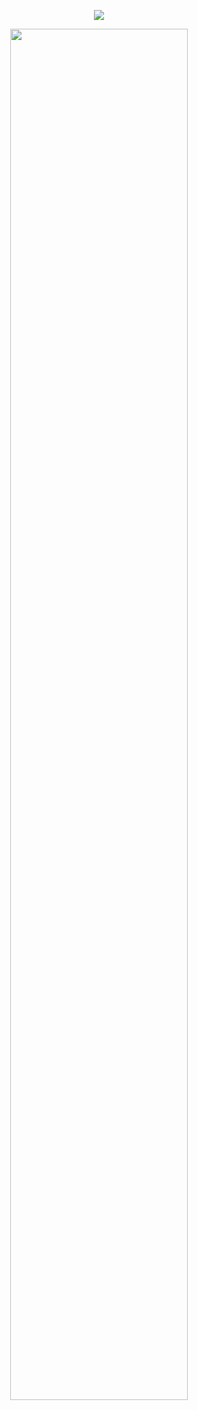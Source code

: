  <p align="center">
   <img src="https://github-readme-stats.vercel.app/api?username=MenkeTechnologies&show_icons=true"/>
 </p>
<p align = "center">
    <a href="https://wakatime.com">
        <img src="https://wakatime.com/share/@8d1bf99e-a968-4802-ab53-68f9d809816a/f39afee4-0d48-4482-b51d-a21abdfb01c5.svg" width="75%" height="75%" />
    </a>
</p>


